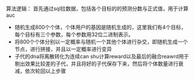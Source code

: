 算法逻辑：
首先通过sql拉数据，包括各个目标的的预测分数与正式值，用于计算auc
* 随机生成800个个体，个体用户的基因是随机生成的，这里我们有4个目标，每个目标有三个参数，每个参数用32位二进制表示。
* 将800个个体分别以一定概率与随机一个其他个体进行杂交，即随机生成一个节点，进行拼接，并且以一定概率进行变异
* 子代的dna将离散转化为连续can shu计算reward以及最后的融合reawrd用于剔出效果比较差的子代，并且将好的子代保存下来，然后将个体数量进行衰减，依次轮回以上步骤
<!--stackedit_data:
eyJoaXN0b3J5IjpbNDA1NzcwNjk2LC0yMDA3MzYwODIzLDI1Nj
U0ODE2NiwtNDQyMDM4NjcyXX0=
-->